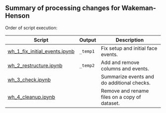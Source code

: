 ## Summary of processing changes for Wakeman-Henson

Order of script execution:

| Script                              | Output | Description  |
| ----------------------------------- | ------ | ------------ |
| [wh_1_fix_initial_events.ipynb](wh_1_fix_initial_events.ipynb)  | `_temp1` | Fix setup and initial face events. |
| [wh_2_restructure.ipynb](wh_2_restructure.ipynb) | `_temp2` | Add and remove columns and events. |
| [wh_3_check.ipynb](wh_3_check.ipynb) | | Summarize events and do additional checks. |
| [wh_4_cleanup.ipynb](wh_4_cleanup.ipynb) | | Remove and rename files on a copy of dataset. |
